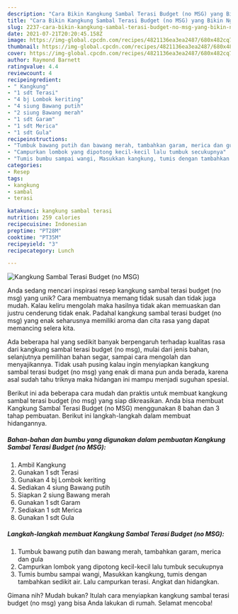 ```yaml
---
description: "Cara Bikin Kangkung Sambal Terasi Budget (no MSG) yang Bikin Ngiler"
title: "Cara Bikin Kangkung Sambal Terasi Budget (no MSG) yang Bikin Ngiler"
slug: 2237-cara-bikin-kangkung-sambal-terasi-budget-no-msg-yang-bikin-ngiler
date: 2021-07-21T20:20:45.158Z
image: https://img-global.cpcdn.com/recipes/4821136ea3ea2487/680x482cq70/kangkung-sambal-terasi-budget-no-msg-foto-resep-utama.jpg
thumbnail: https://img-global.cpcdn.com/recipes/4821136ea3ea2487/680x482cq70/kangkung-sambal-terasi-budget-no-msg-foto-resep-utama.jpg
cover: https://img-global.cpcdn.com/recipes/4821136ea3ea2487/680x482cq70/kangkung-sambal-terasi-budget-no-msg-foto-resep-utama.jpg
author: Raymond Barnett
ratingvalue: 4.4
reviewcount: 4
recipeingredient:
- " Kangkung"
- "1 sdt Terasi"
- "4 bj Lombok keriting"
- "4 siung Bawang putih"
- "2 siung Bawang merah"
- "1 sdt Garam"
- "1 sdt Merica"
- "1 sdt Gula"
recipeinstructions:
- "Tumbuk bawang putih dan bawang merah, tambahkan garam, merica dan gula"
- "Campurkan lombok yang dipotong kecil-kecil lalu tumbuk secukupnya"
- "Tumis bumbu sampai wangi, Masukkan kangkung, tumis dengan tambahkan sedikit air. Lalu campurkan terasi. Angkat dan hidangkan."
categories:
- Resep
tags:
- kangkung
- sambal
- terasi

katakunci: kangkung sambal terasi 
nutrition: 259 calories
recipecuisine: Indonesian
preptime: "PT28M"
cooktime: "PT35M"
recipeyield: "3"
recipecategory: Lunch

---
```



![Kangkung Sambal Terasi Budget (no MSG)](https://img-global.cpcdn.com/recipes/4821136ea3ea2487/680x482cq70/kangkung-sambal-terasi-budget-no-msg-foto-resep-utama.jpg)

Anda sedang mencari inspirasi resep kangkung sambal terasi budget (no msg) yang unik? Cara membuatnya memang tidak susah dan tidak juga mudah. Kalau keliru mengolah maka hasilnya tidak akan memuaskan dan justru cenderung tidak enak. Padahal kangkung sambal terasi budget (no msg) yang enak seharusnya memiliki aroma dan cita rasa yang dapat memancing selera kita.

Ada beberapa hal yang sedikit banyak berpengaruh terhadap kualitas rasa dari kangkung sambal terasi budget (no msg), mulai dari jenis bahan, selanjutnya pemilihan bahan segar, sampai cara mengolah dan menyajikannya. Tidak usah pusing kalau ingin menyiapkan kangkung sambal terasi budget (no msg) yang enak di mana pun anda berada, karena asal sudah tahu triknya maka hidangan ini mampu menjadi suguhan spesial.




Berikut ini ada beberapa cara mudah dan praktis untuk membuat kangkung sambal terasi budget (no msg) yang siap dikreasikan. Anda bisa membuat Kangkung Sambal Terasi Budget (no MSG) menggunakan 8 bahan dan 3 tahap pembuatan. Berikut ini langkah-langkah dalam membuat hidangannya.

<!--inarticleads1-->

##### Bahan-bahan dan bumbu yang digunakan dalam pembuatan Kangkung Sambal Terasi Budget (no MSG):

1. Ambil  Kangkung
1. Gunakan 1 sdt Terasi
1. Gunakan 4 bj Lombok keriting
1. Sediakan 4 siung Bawang putih
1. Siapkan 2 siung Bawang merah
1. Gunakan 1 sdt Garam
1. Sediakan 1 sdt Merica
1. Gunakan 1 sdt Gula




<!--inarticleads2-->

##### Langkah-langkah membuat Kangkung Sambal Terasi Budget (no MSG):

1. Tumbuk bawang putih dan bawang merah, tambahkan garam, merica dan gula
1. Campurkan lombok yang dipotong kecil-kecil lalu tumbuk secukupnya
1. Tumis bumbu sampai wangi, Masukkan kangkung, tumis dengan tambahkan sedikit air. Lalu campurkan terasi. Angkat dan hidangkan.




Gimana nih? Mudah bukan? Itulah cara menyiapkan kangkung sambal terasi budget (no msg) yang bisa Anda lakukan di rumah. Selamat mencoba!
